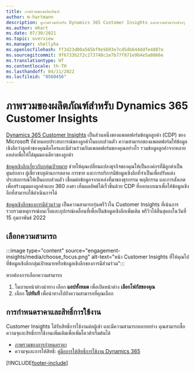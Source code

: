 ```yaml
---
title: ภาพรวมของผลิตภัณฑ์
author: m-hartmann
description: ดูภาพรวมสำหรับ Dynamics 365 Customer Insights และความสามารถต่างๆ
ms.author: mhart
ms.date: 07/30/2021
ms.topic: overview
ms.manager: shellyha
ms.openlocfilehash: ff3d23d00a565bf9e5693e7cd5db644ddfe4887e
ms.sourcegitcommit: 9f6733b2f2c273748c1e7b77f871e9b4e5a8666e
ms.translationtype: HT
ms.contentlocale: th-TH
ms.lasthandoff: 04/11/2022
ms.locfileid: "8560456"
---
```

# <a name="product-overview-for-dynamics-365-customer-insights"></a>ภาพรวมของผลิตภัณฑ์สำหรับ Dynamics 365 Customer Insights

[Dynamics 365 Customer Insights](https://dynamics.microsoft.com/ai/customer-insights/) เป็นส่วนหนึ่งของแพลตฟอร์มข้อมูลลูกค้า (CDP) ของ Microsoft ที่ช่วยมอบประสบการณ์ของลูกค้าในแบบส่วนตัว ความสามารถของแพลตฟอร์มให้ข้อมูลเชิงลึกว่าลูกค้าของคุณคือใครและมีส่วนร่วมกับแพลตฟอร์มของคุณอย่างไร รวมข้อมูลลูกค้าจากหลายแหล่งเพื่อให้ได้มุมมองเดียวของลูกค้า

[ข้อมูลเชิงลึกเกี่ยวกับกลุ่มเป้าหมาย](audience-insights/overview.md) ช่วยให้คุณเปลี่ยนแปลงธุรกิจของคุณให้เป็นองค์กรที่มีลูกค้าเป็นศูนย์กลาง ผู้เชี่ยวชาญด้านการตลาด การขาย และการบริการมีข้อมูลเชิงลึกที่จำเป็นเพื่อปรับแต่งประสบการณ์ให้เป็นแบบส่วนตัว เชื่อมต่อข้อมูลจากแหล่งที่มาของธุรกรรม พฤติกรรม และการสังเกตเพื่อสร้างมุมมองลูกค้าแบบ 360 องศา เห็นผลลัพธ์ได้เร็วขึ้นด้วย CDP ที่ออกแบบมาเพื่อให้ข้อมูลเชิงลึกที่สามารถใช้ดำเนินการได้ 

[ข้อมูลเชิงลึกของการมีส่วนร่วม](engagement-insights/overview.md) เป็นความสามารถรุ่นพรีวิวใน Customer Insights ที่เน้นการรวบรวมเหตุการณ์บนเว็บและอุปกรณ์เคลื่อนที่เพื่อเป็นข้อมูลเชิงลึกเพิ่มเติม พรีวิวได้สิ้นสุดลงในวันที่ 15 กุมภาพันธ์ 2022
 
## <a name="choose-a-capability"></a>เลือกความสามารถ

:::image type="content" source="engagement-insights/media/choose_focus.png" alt-text="หน้า Customer Insights ที่ให้คุณไปที่ข้อมูลเชิงลึกกลุ่มเป้าหมายหรือข้อมูลเชิงลึกของการมีส่วนร่วม":::

หากต้องการเลือกความสามารถ

1. ในบานหน้าต่างนำทาง เลือก **แอปทั้งหมด** เพื่อเปิดหน้าต่าง **เลือกโฟกัสของคุณ**
1. เลือก **ไปทันที** เพื่อนำทางไปยังความสามารถที่คุณเลือก

## <a name="pricing-and-licensing"></a>การกำหนดราคาและสิทธิ์การใช้งาน

Customer Insights ได้รับสิทธิ์การใช้งานต่อผู้เช่า และมีความสามารถหลายอย่าง คุณสามารถซื้อความจุและสิทธิ์การใช้งานเพิ่มเติมเพื่อเพิ่มโควต้าเริ่มต้นได้ 
- [ภาพรวมของการกำหนดราคา](https://dynamics.microsoft.com/ai/customer-insights/pricing/)
- ความจุและการให้สิทธิ์: [คู่มือการให้สิทธิ์การใช้งาน Dynamics 365](https://go.microsoft.com/fwlink/?LinkId=866544)

[!INCLUDE[footer-include](includes/footer-banner.md)]

